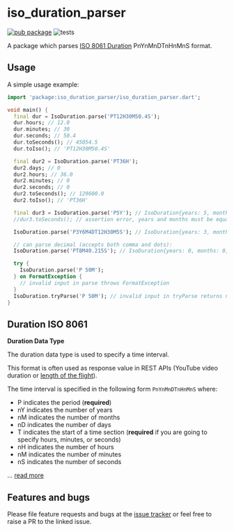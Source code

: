 # iso_duration_parser

[![pub package](https://img.shields.io/pub/v/iso_duration_parser.svg)](https://pub.dev/packages/iso_duration_parser) ![tests](https://github.com/mzdm/iso_duration_parser/actions/workflows/main.yml/badge.svg)

A package which parses [ISO 8061 Duration](https://en.wikipedia.org/wiki/ISO_8601#Durations) PnYnMnDTnHnMnS format.

## Usage

A simple usage example:

```dart
import 'package:iso_duration_parser/iso_duration_parser.dart';

void main() {
  final dur = IsoDuration.parse('PT12H30M50.4S');
  dur.hours; // 12.0
  dur.minutes; // 30
  dur.seconds; // 50.4
  dur.toSeconds(); // 45054.5
  dur.toIso(); // 'PT12H30M50.4S'

  final dur2 = IsoDuration.parse('PT36H');
  dur2.days; // 0
  dur2.hours; // 36.0
  dur2.minutes; // 0
  dur2.seconds; // 0
  dur2.toSeconds(); // 129600.0
  dur2.toIso(); // 'PT36H'

  final dur3 = IsoDuration.parse('P5Y'); // IsoDuration{years: 5, months: 0, weeks: 0, days: 0, hours: 0, minutes: 0, seconds: 0};
  //dur3.toSeconds(); // assertion error, years and months must be equal to 0

  IsoDuration.parse('P3Y6M4DT12H30M5S'); // IsoDuration{years: 3, months: 6, weeks: 0, days: 4, hours: 12, minutes: 30, seconds: 5};

  // can parse decimal (accepts both comma and dots):
  IsoDuration.parse('PT8M40.215S'); // IsoDuration{years: 0, months: 0, weeks: 0, days: 0, hours: 0, minutes: 8, seconds: 40.215};

  try {
    IsoDuration.parse('P 50M');
  } on FormatException {
    // invalid input in parse throws FormatException
  }
  IsoDuration.tryParse('P 50M'); // invalid input in tryParse returns null
}
```

## Duration ISO 8061

**Duration Data Type**

The duration data type is used to specify a time interval.

This format is often used as response value in REST APIs (YouTube video duration or [length of the flight](https://developers.amadeus.com/self-service/category/air/api-doc/flight-offers-search/api-reference)).

The time interval is specified in the following form `PnYnMnDTnHnMnS` where:</br>
- P indicates the period (**required**)</br>
- nY indicates the number of years</br>
- nM indicates the number of months</br>
- nD indicates the number of days</br>
- T indicates the start of a time section (**required** if you are going to specify hours, minutes, or seconds)</br>
- nH indicates the number of hours</br>
- nM indicates the number of minutes</br>
- nS indicates the number of seconds</br>

... [read more](https://www.w3schools.com/xml/schema_dtypes_date.asp)

## Features and bugs

Please file feature requests and bugs at the [issue tracker](https://github.com/mzdm/iso_duration_parser/issues) or feel free to raise a PR to the linked issue.
